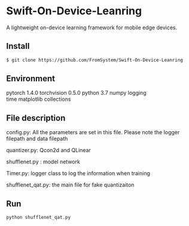 # Swift-On-Device-Leanring
A lightweight on-device learning framework for mobile edge devices.

## Install



```sh
$ git clone https://github.com/FromSystem/Swift-On-Device-Leanring
```

## Environment

pytorch 		  1.4.0
torchvision 	0.5.0
python		    3.7
numpy
logging			
time
matplotlib
collections

## File description

config.py: All the parameters are set in this file. Please note the logger filepath  and data filepath

quantizer.py: Qcon2d and QLinear

shufflenet.py : model network

Timer.py: logger class to log the information when training

shufflenet_qat.py:  the main file for fake quantizaiton 

## Run



```python
python shufflenet_qat.py
```

